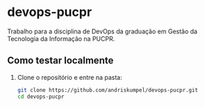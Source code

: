 # devops-pucpr
 Trabalho para a disciplina de DevOps da graduação em Gestão da Tecnologia da Informação na PUCPR.

## Como testar localmente

1. Clone o repositório e entre na pasta:  
   ```bash
   git clone https://github.com/andriskumpel/devops-pucpr.git
   cd devops-pucpr
